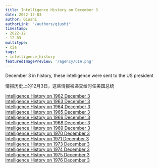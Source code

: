 ```yaml
---
title: Intelligence History on December 3
date: 2022-12-03
author: Qiushi 
authorLink: "/authors/qiushi"
timestamp: 
- 2022-12
- 12-03
multitype: 
- cia
tags: 
- intelligence_history
featuredImagePreview: '/agency/CIA.png'
---
```



December 3 in history, these intelligence were sent to the US president

情报历史上的12月3日，这些情报被递交给时任美国总统

<!--more-->







[Intelligence History on 1962 December 3](/dailybrief/1962-12-03)   
[Intelligence History on 1963 December 3](/dailybrief/1963-12-03)   
[Intelligence History on 1964 December 3](/dailybrief/1964-12-03)   
[Intelligence History on 1965 December 3](/dailybrief/1965-12-03)   
[Intelligence History on 1966 December 3](/dailybrief/1966-12-03)   
[Intelligence History on 1968 December 3](/dailybrief/1968-12-03)   
[Intelligence History on 1969 December 3](/dailybrief/1969-12-03)   
[Intelligence History on 1970 December 3](/dailybrief/1970-12-03)   
[Intelligence History on 1971 December 3](/dailybrief/1971-12-03)   
[Intelligence History on 1973 December 3](/dailybrief/1973-12-03)   
[Intelligence History on 1974 December 3](/dailybrief/1974-12-03)   
[Intelligence History on 1975 December 3](/dailybrief/1975-12-03)   
[Intelligence History on 1976 December 3](/dailybrief/1976-12-03)   
